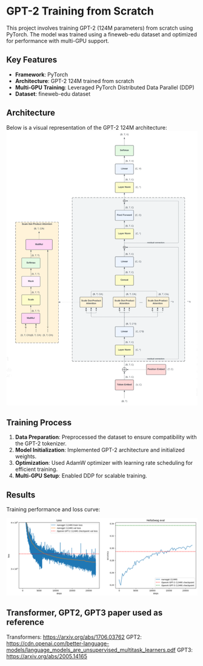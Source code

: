 # GPT-2 Training from Scratch

This project involves training GPT-2 (124M parameters) from scratch using PyTorch. The model was trained using a fineweb-edu dataset and optimized for performance with multi-GPU support.

## Key Features
- **Framework**: PyTorch
- **Architecture**: GPT-2 124M trained from scratch
- **Multi-GPU Training**: Leveraged PyTorch Distributed Data Parallel (DDP)
- **Dataset**: fineweb-edu dataset

## Architecture
Below is a visual representation of the GPT-2 124M architecture:
![GPT2 architecture](gpt2.png)


## Training Process
1. **Data Preparation**: Preprocessed the dataset to ensure compatibility with the GPT-2 tokenizer.
2. **Model Initialization**: Implemented GPT-2 architecture and initialized weights.
3. **Optimization**: Used AdamW optimizer with learning rate scheduling for efficient training.
4. **Multi-GPU Setup**: Enabled DDP for scalable training.

## Results
Training performance and loss curve:

![Training Plot](loss_accuracy_plot.png)


## Transformer, GPT2, GPT3 paper used as reference
Transformers: https://arxiv.org/abs/1706.03762
GPT2: https://cdn.openai.com/better-language-models/language_models_are_unsupervised_multitask_learners.pdf
GPT3: https://arxiv.org/abs/2005.14165
